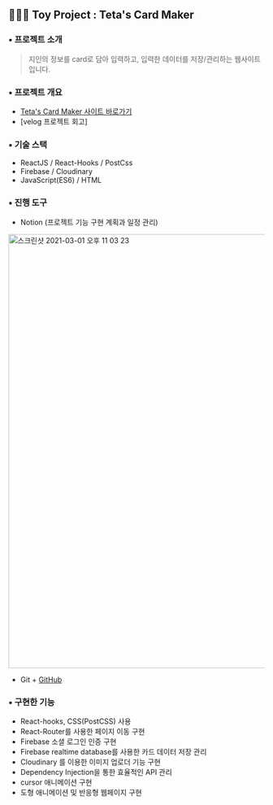 ## 👩🏻‍💻 Toy Project : Teta's Card Maker

### ▪️ 프로젝트 소개
> 지인의 정보를 card로 담아 입력하고, 입력한 데이터를 저장/관리하는 웹사이트입니다. 

### ▪️ 프로젝트 개요
+ [Teta's Card Maker 사이트 바로가기](https://603ce6b8d579f1f8067c72df--teta-cardmaker.netlify.app/)
+ [velog 프로젝트 회고]

### ▪️ 기술 스택
+ ReactJS / React-Hooks / PostCss
+ Firebase / Cloudinary
+ JavaScript(ES6) / HTML

### ▪️ 진행 도구
+ Notion (프로젝트 기능 구현 계획과 일정 관리) 
<img width="854" alt="스크린샷 2021-03-01 오후 11 03 23" src="https://user-images.githubusercontent.com/53133662/109507774-6aec4a00-7ae2-11eb-9ee7-3c1253dbe103.png">

+ Git + [GitHub](https://github.com/ichbinmin2/teta_CardMaker)


### ▪️ 구현한 기능 
+ React-hooks, CSS(PostCSS) 사용
+ React-Router를 사용한 페이지 이동 구현 
+ Firebase 소셜 로그인 인증 구현
+ Firebase realtime database를 사용한 카드 데이터 저장 관리
+ Cloudinary 를 이용한 이미지 업로더 기능 구현
+ Dependency Injection을 통한 효율적인 API 관리
+ cursor 애니메이션 구현 
+ 도형 애니메이션 및 반응형 웹페이지 구현










